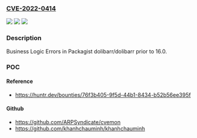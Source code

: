 ### [CVE-2022-0414](https://cve.mitre.org/cgi-bin/cvename.cgi?name=CVE-2022-0414)
![](https://img.shields.io/static/v1?label=Product&message=dolibarr%2Fdolibarr&color=blue)
![](https://img.shields.io/static/v1?label=Version&message=n%2Fa&color=blue)
![](https://img.shields.io/static/v1?label=Vulnerability&message=CWE-840%20Business%20Logic%20Errors&color=brighgreen)

### Description

Business Logic Errors in Packagist dolibarr/dolibarr prior to 16.0.

### POC

#### Reference
- https://huntr.dev/bounties/76f3b405-9f5d-44b1-8434-b52b56ee395f

#### Github
- https://github.com/ARPSyndicate/cvemon
- https://github.com/khanhchauminh/khanhchauminh


